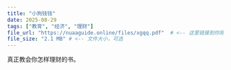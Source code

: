 ```yaml
---
title: "小狗钱钱"
date: 2025-08-29
tags: ["教育", "经济", "理财"]
file_url: "https://nuaaguide.online/files/xgqq.pdf"  # <-- 这里链接到你刚上传的文件
file_size: "2.1 MB" # <-- 文件大小，可选
---
```

真正教会你怎样理财的书。

